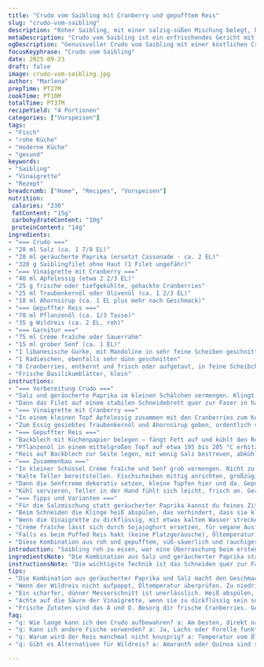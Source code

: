 ```yaml
---
title: "Crudo vom Saibling mit Cranberry und gepufftem Reis"
slug: "crudo-vom-saibling"
description: "Roher Saibling, mit einer salzig-süßen Mischung belegt, hauchdünn geschnitten. Crunch vom selbstgemachten, gepufften Wildreis. Herb-säuerliche Vinaigrette aus Apfelessig und frischen Cranberries, abgerundet mit Ahornsirup. Frische Scheiben von Gurke und Radieschen, samt cremiger Senfcreme – alles auf kühlen Tellern serviert. Modifiziert mit geräucherter Paprika statt Cassonade, für eine subtile Tiefe und Aroma. Schrittführung auf sensorische Wahrnehmungen abgestimmt, wie das Knacken des Reises und das richtige Schneiden des Fisches quer zur Faser. Ohne Gluten, Milchprodukte und Eier, auf frische Zutaten konzentriert, zeitlich variabel – Planung zwischen 30 und 40 Minuten möglich."
metaDescription: "Crudo vom Saibling ist ein erfrischendes Gericht mit süß-saurer Cranberry-Vinaigrette; serviert mit gepufftem Reis und knackigem Gemüse"
ogDescription: "Genussvoller Crudo vom Saibling mit einer köstlichen Cranberry-Vinaigrette und knusprigem Reis; ideal für feine Anlässe"
focusKeyphrase: "Crudo vom Saibling"
date: 2025-09-23
draft: false
image: crudo-vom-saibling.jpg
author: "Marlena"
prepTime: PT27M
cookTime: PT10M
totalTime: PT37M
recipeYield: "4 Portionen"
categories: ["Vorspeisen"]
tags:
- "Fisch"
- "rohe Küche"
- "moderne Küche"
- "gesund"
keywords:
- "Saibling"
- "Vinaigrette"
- "Rezept"
breadcrumb: ["Home", "Recipes", "Vorspeisen"]
nutrition: 
 calories: "230"
 fatContent: "15g"
 carbohydrateContent: "10g"
 proteinContent: "14g"
ingredients:
- "=== Crudo ==="
- "28 ml Salz (ca. 1 7/8 EL)"
- "28 ml geräucherte Paprika (ersetzt Cassonade - ca. 2 EL)"
- "320 g Saiblingfilet ohne Haut (1 Filet ungefähr)"
- "=== Vinaigrette mit Cranberry ==="
- "40 ml Apfelessig (etwa 2 2/3 EL)"
- "25 g frische oder tiefgekühlte, gehackte Cranberries"
- "25 ml Traubenkernöl oder Olivenöl (ca. 1 2/3 EL)"
- "18 ml Ahornsirup (ca. 1 EL plus mehr nach Geschmack)"
- "=== Gepuffter Reis ==="
- "70 ml Pflanzenöl (ca. 1/3 Tasse)"
- "35 g Wildreis (ca. 2 EL, roh)"
- "=== Garnitur ==="
- "75 ml Crème fraîche oder Sauerrahm"
- "15 ml grober Senf (ca. 1 EL)"
- "1 libanesische Gurke, mit Mandoline in sehr feine Scheiben geschnitten"
- "1 Radieschen, ebenfalls sehr dünn geschnitten"
- "8 Cranberries, entkernt und frisch oder aufgetaut, in feine Scheibchen geschnitten"
- "Frische Basilikumblätter, klein"
instructions:
- "=== Vorbereitung Crudo ==="
- "Salz und geräucherte Paprika im kleinen Schälchen vermengen. Klingt seltsam, ergibt aber eine feine Kombi aus Würze und leichter Süße mit rauchiger Note – das brauchst du. Den Saibling auf einer sauberen Glasplatte oder einem Teller mit der flachen Seite nach unten positionieren. Die Salz-Paprika-Mischung großzügig und gleichmäßig darauf verteilen, sanft andrücken. Abdecken mit Frischhaltefolie, für mindestens 50 bis 65 Minuten kaltstellen. Das Salz verändert die Textur, leicht fester, fast wie ein Ceviche, ohne zu garen. Danach den Fisch gründlich mit kaltem Wasser abspülen, besonders wichtig, sonst wird er zu salzig. Gut abtupfen mit Küchenpapier – trocken soll er sein, sonst verwässert die Vinaigrette später. Bleibt gut und schneidet besser, wenn er gut trocken ist."
- "Dann das Filet auf einem stabilen Schneidebrett quer zur Faser in hauchdünne Scheiben schneiden – gerade mal ein kleines Messer mit dünner, scharfer Klinge, ca. 30° Winkel zum Brett. Nicht drücken, sondern mit schnellen, sauberen Zügen schneiden. Fädenmäßig geschnitten schmecken die Häppchen viel zarter. Auf einen kalten Teller auslegen, Frischhaltefolie auflegen, bis zur Verwendung in den Kühlschrank. So bleibt die Temperatur beständig, Textur frisch."
- "=== Vinaigrette mit Cranberry ==="
- "In einem kleinen Topf Apfelessig zusammen mit den Cranberries zum Kochen bringen. Sobald die Masse blubbert, vom Herd nehmen und leicht abkühlen lassen. Mit Deckel bedeckt, etwa 25 bis 35 Minuten kalt stellen. Die Essigmischung wird intensiv säuerlich, aber die Cranberrys geben Süße und Frucht zugleich. Danach durch ein feinmaschiges Sieb gießen, mit einem Löffel die Cranberries gut ausdrücken, Kerne entfernen. Übrig bleibt ein aromatischer Essig, dickflüssig fast."
- "Zum Essig gesiebtes Traubenkernöl und Ahornsirup geben, ordentlich verrühren. Im Gegensatz zu Zucker, bringt Ahornsirup mehr Tiefe, harmoniert mit geräuchertem Salz hervorragend. Abschmecken! Sollte süßer sein? Noch ein wenig mehr Ahornsirup rein. Das Ganze kalt vor der Verwendung parken, sonst verliert der Fisch seine Frische."
- "=== Gepuffter Reis ==="
- "Backblech mit Küchenpapier belegen – fängt Fett auf und kühlt den Reis ab. Großen hitzebeständigen Sieb über eine feuerfeste Schüssel hängen, so kannst du den Reis abtropfen lassen ohne Schlieren."
- "Pflanzenöl in einem mittelgroßen Topf auf etwa 195 bis 205 °C erhitzen (ein Stück Reis hineinwerfen; wenn es sofort laut knallt und platzt, perfekt). Den Wildreis einstreuen, ständig rühren, damit nichts anbrennt und alle Körner richtig aufplatzen. Achtung, heißes Öl spritzt, Schutz ist ratsam! Sobald kein Knall mehr, das ganze sofort durch den Sieb in das bereitgestellte Gefäß abtropfen lassen."
- "Reis auf Backblech zur Seite legen, mit wenig Salz bestreuen, abkühlen lassen, bis er knusprig ist. Hält dich circa eine Woche luftig verschlossen, super für Salate, Suppe oder schnelle Snacks. Tipp: Wenn du keinen Wildreis hast, probier mal Vollkornreis – pufft auch, nur braucht etwas mehr Zeit."
- "=== Zusammenbau ==="
- "In kleiner Schüssel Crème fraîche und Senf grob vermengen. Nicht zu lange rühren, soll luftig bleiben und cremig. Du kannst die Mischung in einen Spritzbeutel mit kleiner glatter Tülle füllen; macht optisch was her, aber einfache Löffelportionen funktionieren auch gut."
- "Kalte Teller bereitstellen. Fischscheiben mittig anrichten, großzügig mit Cranberry-Vinaigrette beträufeln – nicht zu viel, nur, damit der Fisch glänzt und das Aroma trägt."
- "Dann die Senfcreme dekorativ setzen, kleine Tupfen hier und da. Gepuffter Reis drüberstreuen – Kontrast aus weich und knusprig! Frische Gurken-, Radieschenscheibchen und Cranberryringe locker verteilen, die scharfe Frische fängt den Gaumen. Zum Schluss Basilikumblätter drauf, nicht zu viele, geben frische Kräuternoten."
- "Kühl servieren, Teller in der Hand fühlt sich leicht, frisch an. Geräucherter Geschmack und süß-säuerliche Nuancen verweben sich, vor allem mit Fingerspitzengefühl beim Salzen des Reises und Vinaigrette. Nicht überwürzen."
- "=== Tipps und Varianten ==="
- "Für die Salzmischung statt geräucherter Paprika kannst du feines Zitronenabrieb zugeben. Mit Limettensaft statt Apfelessig experimentieren - saurer, exotischer. Wildreis durch Amaranth oder gepufften Quinoa ersetzen, schmeckt auch! Zum Fisch passt Lachsfilet locker, wenn kein Saibling greifbar."
- "Beim Schneiden die Klinge heiß abspülen, das verhindert, dass sie klebt. So bleiben dünne Scheiben, statt zerreißendes Filet entstehen zu lassen."
- "Wenn die Vinaigrette zu dickflüssig, mit etwas kaltem Wasser strecken. Bei zu wenig Säure frischen Essig geben. Immer lieber nachschmecken, kleine Schritte."
- "Crème fraîche lässt sich durch Sojajoghurt ersetzen, für vegane Ausführung, aber die Textur wird flüssiger. Da kannst du mit mehr Senf oder etwas Tahin nachwürzen."
- "Falls es beim Puffed Reis hakt (keine Platzgeräusche), Öltemperatur prüfen, geduldig sein. Reis darf nicht braun werden, sonst bitter."
- "Diese Kombination aus roh und gepufftem, süß-säuerlich und rauchiger Würze arbeitet mit großer Spannung. Und das ganz ohne Milch, Gluten, Eier oder Nüsse. Praktisch für Allergiker oder experimentierfreudige Köche."
introduction: "Saibling roh zu essen, war eine Überraschung beim ersten Versuch. Die Mischung aus Salz und geräucherter Paprika bringt Tiefe, die zu den fruchtigen Cranberrys passt, die Vinaigrette ausgewogen zwischen süß und sauer. Beim Wildreis auf das richtige Aufpoppen achten, das macht den Kick beim Essen. Kein Schneiden quer zur Faser heißt zäh im Mund. Das Timing spielt eine Rolle, frisch servieren, kühle Schalen nehmen dem Gericht die Schwere. Die Kombination Texturen mit stillen Aromen lebt von kleinen Nuancen. Kein Gericht fürs schnelle Abendessen, aber eine Erfahrung wert."
ingredientsNote: "Die Kombination aus Salz und geräucherter Paprika statt braunem Zucker bringt nicht nur Süße, sondern auch rauchige Tiefe. Frische oder gefrorene Cranberries, beide gehen, bei Tiefkühlware aber vorher gut auftauen und abtropfen lassen. Saibling ist mild, kann durch Forelle oder Lachs ersetzt werden, wobei Lachs etwas öliger ist und die Vinaigrette stärker braucht. Für die Säure keine Angst vor viel Essig, hier gleicht Ahornsirup das aus – leckere Balance. Wildreis unbedingt roh verwenden; vorgegartes Korn pufft nicht mehr auf. Pflanzenöl sollte hoch erhitzbar sein, z.B. Traubenkern oder Sonnenblumenöl."
instructionsNote: "Die wichtigste Technik ist das Schneiden quer zur Faser, hauchdünn. Gibt dem Crudo diese zarte Textur. Je länger das Salz einwirkt, desto mehr verändert sich die Struktur. Nicht länger als eine Stunde, sonst ist der Fisch zu fest und salzig. Pflanzliches Öl zum Reis puffen auf 200 Grad, mehr nicht; sonst verbrennt der Reis. Beim Vinaigrette kochen aufpassen, Essig schnell überhitzt und wird hart – beherzt beobachten. Garnieren kurz vor dem Servieren – sonst ist die Frische weg. Mit einem Spritzbeutel die Senfcreme setzen, sieht eleganter aus als mit Löffel. Auf bunte Teller verzichten, neutrale, um die Farben zu betonen. Auf widerspenstigen Reis kontrolliert den Puffgrad am besten durch Probieren."
tips:
- "Die Kombination aus geräucherter Paprika und Salz macht den Geschmack intensiv – probierend anpassen. Zuerst mit wenig beginnen. Bei zu starkem Rauchgeschmack, weniger nutzen."
- "Wenn der Wildreis nicht aufpoppt, Öltemperatur überprüfen. Zu niedrig, kein Geräusch, also Geduld haben. Öle können unterschiedlich reagieren; hoch erhitzbare Sorten sind entscheidend."
- "Ein scharfer, dünner Messerschnitt ist unerlässlich. Heiß abspülen, um Kleben zu vermeiden; das sorgt für sehr dünne Scheiben. Zeit nehmen beim Schneiden; das ist wichtig für die Textur."
- "Achte auf die Säure der Vinaigrette, wenn sie zu dickflüssig sein sollte, einfach mit kaltem Wasser strecken. Frischen Essig probieren bei zu wenig Säure; macht die Sauce lebendiger."
- "Frische Zutaten sind das A und O. Besorg dir frische Cranberries. Gefrorene können, aber gut abtropfen lassen. Für Veganer kann man Crème fraîche durch Sojajoghurt ersetzen."
faq:
- "q: Wie lange kann ich den Crudo aufbewahren? a: Am besten, direkt nach der Zubereitung essen. Falls Reste bleiben, im Kühlschrank, aber nur einen Tag. Frisch ist besser."
- "q: Kann ich andere Fische verwenden? a: Ja, Lachs oder Forelle funktionieren gut. Achte auf die Textur. Lachs ist öliger, eventuell mehr Vinaigrette nötig."
- "q: Warum wird der Reis manchmal nicht knusprig? a: Temperatur vom Öl zu niedrig. Öl muss schnell heiß sein, klär das. Brauchen Geduld und Aufmerksamkeit beim Puffen."
- "q: Gibt es Alternativen für Wildreis? a: Amaranth oder Quinoa sind super. Diese brauchen aber vielleicht weniger Zeit. Achte auf die Konsistenz beim Puffen."

---
```

